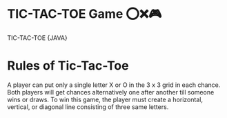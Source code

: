# TIC-TAC-TOE Game ⭕❌🎮
TIC-TAC-TOE {JAVA}

# Rules of Tic-Tac-Toe

A player can put only a single letter X or O in the 3 x 3 grid in each chance. Both players will get chances alternatively one after another till someone wins or draws. To win this game, the player must create a horizontal, vertical, or diagonal line consisting of three same letters.


